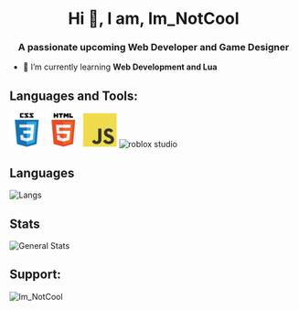 <h1 align="center">Hi 👋, I am, Im_NotCool</h1>
<h3 align="center">A passionate upcoming Web Developer and Game Designer</h3>

- 🌱 I’m currently learning **Web Development and Lua**

## Languages and Tools:

<a><img src="https://raw.githubusercontent.com/devicons/devicon/master/icons/css3/css3-original-wordmark.svg" alt="css3" width="60" height="60"/></a>
<img src="https://raw.githubusercontent.com/devicons/devicon/master/icons/html5/html5-original-wordmark.svg" alt="html5" width="60" height="60"/>
<img src="https://raw.githubusercontent.com/devicons/devicon/master/icons/javascript/javascript-original.svg" alt="javascript" width="60" height="60"/>
<img src="https://github.com/user-attachments/assets/5931e085-eb1a-4851-a17b-946a076649ea" alt="roblox studio" width="80" height="60"/>

## Languages
![Langs](https://github-readme-stats.vercel.app/api/top-langs/?username=fir15playz&layout=compact&theme=dark)

## Stats
![General Stats](https://github-readme-stats.vercel.app/api?username=fir15playz&rank_icon=github&show_icons=true&theme=dark)

## Support:
<p>
  <a href="https://www.buymeacoffee.com/Im_NotCool"> <img align="left" src="https://cdn.buymeacoffee.com/buttons/v2/default-yellow.png" height="50" width="210" alt="Im_NotCool" /></a>
</p>
